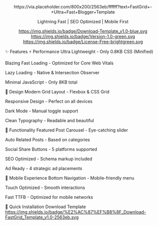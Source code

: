 <div align="center">
https://via.placeholder.com/800x200/2563eb/ffffff?text=FastGrid+-+Ultra+Fast+Blogger+Template

Lightning Fast | SEO Optimized | Mobile First

https://img.shields.io/badge/Download-Template_v1.0-blue.svg
https://img.shields.io/badge/Version-1.0-green.svg
https://img.shields.io/badge/License-Free-brightgreen.svg

</div>
✨ Features
⚡ Performance
Ultra Lightweight - Only 0.8KB CSS (Minified)

Blazing Fast Loading - Optimized for Core Web Vitals

Lazy Loading - Native & Intersection Observer

Minimal JavaScript - Only 8KB total

🎨 Design
Modern Grid Layout - Flexbox & CSS Grid

Responsive Design - Perfect on all devices

Dark Mode - Manual toggle support

Clean Typography - Readable and beautiful

🔧 Functionality
Featured Post Carousel - Eye-catching slider

Auto Related Posts - Based on categories

Social Share Buttons - 5 platforms supported

SEO Optimized - Schema markup included

Ad Ready - 4 strategic ad placements

📱 Mobile Experience
Bottom Navigation - Mobile-friendly menu

Touch Optimized - Smooth interactions

Fast TTFB - Optimized for mobile networks

🚀 Quick Installation
Download Template
https://img.shields.io/badge/%E2%AC%87%EF%B8%8F_Download-FastGrid_Template_v1.0-2563eb.svg
